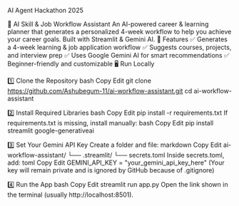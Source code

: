AI Agent Hackathon 2025

🤖 AI Skill & Job Workflow Assistant
An AI-powered career & learning planner that generates a personalized 4-week workflow to help you achieve your career goals. Built with Streamlit & Gemini AI.
🚀 Features
✅ Generates a 4-week learning & job application workflow
✅ Suggests courses, projects, and interview prep
✅ Uses Google Gemini AI for smart recommendations
✅ Beginner-friendly and customizable
🖥️ Run Locally

1️⃣ Clone the Repository
bash
Copy
Edit
git clone https://github.com/Ashubegum-11/ai-workflow-assistant.git
cd ai-workflow-assistant

2️⃣ Install Required Libraries
bash
Copy
Edit
pip install -r requirements.txt
If requirements.txt is missing, install manually:
bash
Copy
Edit
pip install streamlit google-generativeai

3️⃣ Set Your Gemini API Key
Create a folder and file:
markdown
Copy
Edit
ai-workflow-assistant/
└── .streamlit/
└── secrets.toml
Inside secrets.toml, add:
toml
Copy
Edit
GEMINI_API_KEY = "your_gemini_api_key_here"
(Your key will remain private and is ignored by GitHub because of .gitignore)

4️⃣ Run the App
bash
Copy
Edit
streamlit run app.py
Open the link shown in the terminal (usually http://localhost:8501).
